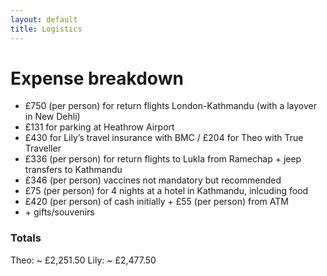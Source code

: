 ```yaml
---
layout: default
title: Logistics
---
```


# Expense breakdown
<ul>
    <li>£750 (per person) for return flights London-Kathmandu (with a layover in New Dehli)</li>
    <li>£131 for parking at Heathrow Airport</li>
    <li>£430 for Lily’s travel insurance with BMC / £204 for Theo with True Traveller</li>
    <li>£336 (per person) for return flights to Lukla from Ramechap + jeep transfers to Kathmandu</li>
    <li>£346 (per person) vaccines not mandatory but recommended</li>
    <li>£75 (per person) for 4 nights at a hotel in Kathmandu, inlcuding food</li>
    <li>£420 (per person) of cash initially + £55 (per person) from ATM</li>
    <li>+ gifts/souvenirs</li>
</ul>

<h3>Totals</h3>
Theo: ~ £2,251.50
Lily: ~ £2,477.50